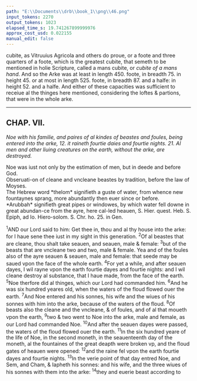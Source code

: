 ```yaml
---
path: "E:\\Documents\\drb\\book_1\\png\\46.png"
input_tokens: 2270
output_tokens: 1023
elapsed_time_s: 19.741267899999976
approx_cost_usd: 0.022155
manual_edit: false
---
```

cubite, as Vitruuius Agricola and others do proue, or a foote and three quarters of a foote, which is the greatest cubite, that semeth to be mentioned in holie Scripture, called a mans cubite, or *cubite of a mans hand*. And so the Arke was at least in length 450. foote, in breadth 75. in height 45. or at most in length 525. foote, in breadth 87. and a halfe: in height 52. and a halfe. And either of these capacities was sufficient to receiue al the thinges here mentioned, considering the loftes & partions, that were in the whole arke.

<hr>

## CHAP. VII.

*Noe with his familie, and paires of al kindes of beastes and foules, being entered into the arke, 12. it raineth fourtie daies and fourtie nights. 21. Al men and other liuing creatures on the earth, without the arke, are destroyed.*

<aside>Noe was iust not only by the estimation of men, but in deede and before God.</aside>

<aside>Obseruati-on of cleane and vncleane beastes by tradition, before the law of Moyses.</aside>

<aside>The Hebrew word *thelom* signifieth a guste of water, from whence new fountaynes sprang, more abundantly then euer since or before.</aside>

<aside>*Arubbah* signifieth great pipes or windowes, by which water fell downe in great abundan-ce from the ayre, here cal-led heauen, S. Hier. quest. Heb. S. Epiph, ad Io. Hiero-solom. S. Chr. ho. 25. in Gen.</aside>

<sup>1</sup>AND our Lord said to him: Get thee in, thou and al thy house into the arke: for I haue sene thee iust in my sight in this generation. <sup>2</sup>Of al beastes that are cleane, thou shalt take seauen, and seauen, male & female: <sup>3</sup>but of the beasts that are vncleane two and two, male & female. Yea and of the foules also of the ayre seauen & seauen, male and female: that seede may be saued vpon the face of the whole earth. <sup>4</sup>For yet a while, and after seauen dayes, I wil rayne vpon the earth fourtie dayes and fourtie nights: and I wil cleane destroy al substance, that I haue made, from the face of the earth. <sup>5</sup>Noe therfore did al thinges, which our Lord had commanded him. <sup>6</sup>And he was six hundred yeares old, when the waters of the floud flowed ouer the earth. <sup>7</sup>And Noe entered and his sonnes, his wife and the wiues of his sonnes with him into the arke, because of the waters of the floud. <sup>8</sup>Of beasts also the cleane and the vncleane, & of foules, and of al that moueth vpon the earth, <sup>9</sup>two & two went to Noe into the arke, male and female, as our Lord had commanded Noe. <sup>10</sup>And after the seauen dayes were passed, the waters of the floud flowed ouer the earth. <sup>11</sup>In the six hundred yeare of the life of Noe, in the second moneth, in the seauenteenth day of the moneth, al the fountaines of the great deapth were broken vp, and the floud gates of heauen were opened: <sup>12</sup>and the raine fel vpon the earth fourtie dayes and fourtie nights. <sup>13</sup>In the verie point of that day entred Noe, and Sem, and Cham, & Iapheth his sonnes: and his wife, and the three wiues of his sonnes with them into the arke: <sup>14</sup>they and euerie beast according to

[^1]: Math. 24. Luc 17.
